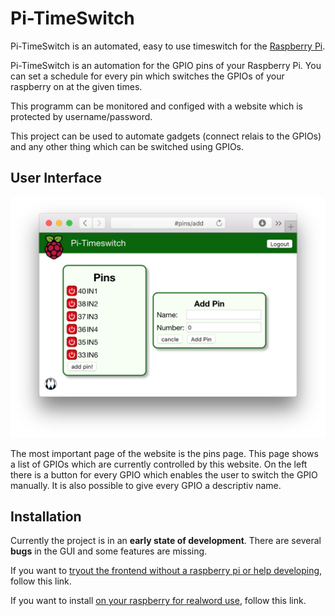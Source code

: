 # Pi-TimeSwitch
Pi-TimeSwitch is an automated, easy to use timeswitch for the [Raspberry Pi](https://www.raspberrypi.org).

Pi-TimeSwitch is an automation for the GPIO pins of your Raspberry Pi. You can set a schedule for every pin which switches the GPIOs of your raspberry on at the given times.

This programm can be monitored and configed with a website which is protected by username/password.

This project can be used to automate gadgets (connect relais to the GPIOs) and any other thing which can be switched using GPIOs.

## User Interface

![](doc/img/screen-1.png)

The most important page of the website is the pins page. This page shows a list of GPIOs which are currently controlled by this website. On the left there is a button for every GPIO which enables the user to switch the GPIO manually. It is also possible to give every GPIO a descriptiv name.

## Installation

Currently the project is in an **early state of development**. There are several **bugs** in the GUI and some features are missing.

If you want to [tryout the frontend without a raspberry pi or help developing](doc/development.md), follow this link.

If you want to install [on your raspberry for realword use](doc/production.md), follow this link.
